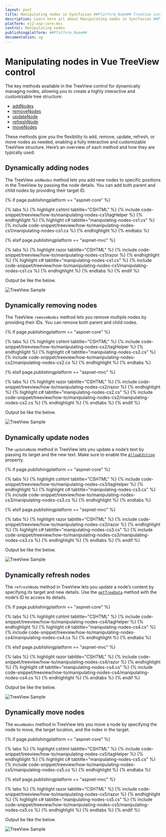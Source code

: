 ```yaml
---
layout: post
title: Manipulating nodes in Syncfusion ##Platform_Name## TreeView control
description: Learn here all about Manipulating nodes in Syncfusion ##Platform_Name## TreeView control of syncfusion and more.
platform: ej2-asp-core-mvc
control: Manipulating nodes
publishingplatform: ##Platform_Name##
documentation: ug
---
```


# Manipulating nodes in Vue TreeView control

The key methods available in the TreeView control for dynamically managing nodes, allowing you to create a highly interactive and customizable tree structure:

* [addNodes](https://ej2.syncfusion.com/javascript/documentation/api/treeview/#addnodes)
* [removeNodes](https://ej2.syncfusion.com/javascript/documentation/api/treeview/#removenodes)
* [updateNode](https://ej2.syncfusion.com/javascript/documentation/api/treeview/#updatenode)
* [refreshNode](https://ej2.syncfusion.com/javascript/documentation/api/treeview/#refreshnode)
* [moveNodes](https://ej2.syncfusion.com/javascript/documentation/api/treeview/#movenodes)

These methods give you the flexibility to add, remove, update, refresh, or move nodes as needed, enabling a fully interactive and customizable TreeView structure. Here’s an overview of each method and how they are typically used:

## Dynamically adding nodes

The TreeView `addNodes` method lets you add new nodes to specific positions in the TreeView by passing the node details. You can add both parent and child nodes by providing their target ID.

{% if page.publishingplatform == "aspnet-core" %}

{% tabs %}
{% highlight cshtml tabtitle="CSHTML" %}
{% include code-snippet/treeview/how-to/manipulating-nodes-cs1/tagHelper %}
{% endhighlight %}
{% highlight c# tabtitle="manipulating-nodes-cs1.cs" %}
{% include code-snippet/treeview/how-to/manipulating-nodes-cs1/manipulating-nodes-cs1.cs %}
{% endhighlight %}
{% endtabs %}

{% elsif page.publishingplatform == "aspnet-mvc" %}

{% tabs %}
{% highlight razor tabtitle="CSHTML" %}
{% include code-snippet/treeview/how-to/manipulating-nodes-cs1/razor %}
{% endhighlight %}
{% highlight c# tabtitle="manipulating-nodes-cs1.cs" %}
{% include code-snippet/treeview/how-to/manipulating-nodes-cs1/manipulating-nodes-cs1.cs %}
{% endhighlight %}
{% endtabs %}
{% endif %}



Output be like the below.

![TreeView Sample](../images/manipulating-nodes-cs1.PNG)

## Dynamically removing nodes

The TreeView `removeNodes` method lets you remove multiple nodes by providing their IDs. You can remove both parent and child nodes.

{% if page.publishingplatform == "aspnet-core" %}

{% tabs %}
{% highlight cshtml tabtitle="CSHTML" %}
{% include code-snippet/treeview/how-to/manipulating-nodes-cs2/tagHelper %}
{% endhighlight %}
{% highlight c# tabtitle="manipulating-nodes-cs2.cs" %}
{% include code-snippet/treeview/how-to/manipulating-nodes-cs2/manipulating-nodes-cs2.cs %}
{% endhighlight %}
{% endtabs %}

{% elsif page.publishingplatform == "aspnet-mvc" %}

{% tabs %}
{% highlight razor tabtitle="CSHTML" %}
{% include code-snippet/treeview/how-to/manipulating-nodes-cs2/razor %}
{% endhighlight %}
{% highlight c# tabtitle="manipulating-nodes-cs2.cs" %}
{% include code-snippet/treeview/how-to/manipulating-nodes-cs2/manipulating-nodes-cs2.cs %}
{% endhighlight %}
{% endtabs %}
{% endif %}



Output be like the below.

![TreeView Sample](../images/manipulating-nodes-cs2.PNG)

 ## Dynamically update nodes

The `updateNode` method in TreeView lets you update a node’s text by passing its target and the new text. Make sure to enable the [`AllowEditing`](https://help.syncfusion.com/cr/aspnetmvc-js2/syncfusion.ej2.navigations.treeview.html#Syncfusion_EJ2_Navigations_TreeView_AllowEditing) property.

{% if page.publishingplatform == "aspnet-core" %}

{% tabs %}
{% highlight cshtml tabtitle="CSHTML" %}
{% include code-snippet/treeview/how-to/manipulating-nodes-cs3/tagHelper %}
{% endhighlight %}
{% highlight c# tabtitle="manipulating-nodes-cs3.cs" %}
{% include code-snippet/treeview/how-to/manipulating-nodes-cs3/manipulating-nodes-cs3.cs %}
{% endhighlight %}
{% endtabs %}

{% elsif page.publishingplatform == "aspnet-mvc" %}

{% tabs %}
{% highlight razor tabtitle="CSHTML" %}
{% include code-snippet/treeview/how-to/manipulating-nodes-cs3/razor %}
{% endhighlight %}
{% highlight c# tabtitle="manipulating-nodes-cs3.cs" %}
{% include code-snippet/treeview/how-to/manipulating-nodes-cs3/manipulating-nodes-cs3.cs %}
{% endhighlight %}
{% endtabs %}
{% endif %}



Output be like the below.

![TreeView Sample](../images/manipulating-nodes-cs3.PNG)

## Dynamically refresh nodes

The `refreshNode` method in TreeView lets you update a node’s content by specifying its target and new details. Use the [`getTreeData`](https://ej2.syncfusion.com/javascript/documentation/api/treeview#gettreedata) method with the node’s ID to access its details.

{% if page.publishingplatform == "aspnet-core" %}

{% tabs %}
{% highlight cshtml tabtitle="CSHTML" %}
{% include code-snippet/treeview/how-to/manipulating-nodes-cs4/tagHelper %}
{% endhighlight %}
{% highlight c# tabtitle="manipulating-nodes-cs4.cs" %}
{% include code-snippet/treeview/how-to/manipulating-nodes-cs4/manipulating-nodes-cs4.cs %}
{% endhighlight %}
{% endtabs %}

{% elsif page.publishingplatform == "aspnet-mvc" %}

{% tabs %}
{% highlight razor tabtitle="CSHTML" %}
{% include code-snippet/treeview/how-to/manipulating-nodes-cs4/razor %}
{% endhighlight %}
{% highlight c# tabtitle="manipulating-nodes-cs4.cs" %}
{% include code-snippet/treeview/how-to/manipulating-nodes-cs4/manipulating-nodes-cs4.cs %}
{% endhighlight %}
{% endtabs %}
{% endif %}



Output be like the below.

![TreeView Sample](../images/manipulating-nodes-cs4.PNG)

## Dynamically move nodes

The `moveNodes` method in TreeView lets you move a node by specifying the node to move, the target location, and the index in the target.

{% if page.publishingplatform == "aspnet-core" %}

{% tabs %}
{% highlight cshtml tabtitle="CSHTML" %}
{% include code-snippet/treeview/how-to/manipulating-nodes-cs5/tagHelper %}
{% endhighlight %}
{% highlight c# tabtitle="manipulating-nodes-cs5.cs" %}
{% include code-snippet/treeview/how-to/manipulating-nodes-cs5/manipulating-nodes-cs5.cs %}
{% endhighlight %}
{% endtabs %}

{% elsif page.publishingplatform == "aspnet-mvc" %}

{% tabs %}
{% highlight razor tabtitle="CSHTML" %}
{% include code-snippet/treeview/how-to/manipulating-nodes-cs5/razor %}
{% endhighlight %}
{% highlight c# tabtitle="manipulating-nodes-cs5.cs" %}
{% include code-snippet/treeview/how-to/manipulating-nodes-cs5/manipulating-nodes-cs5.cs %}
{% endhighlight %}
{% endtabs %}
{% endif %}



Output be like the below.

![TreeView Sample](../images/manipulating-nodes-cs5.PNG)